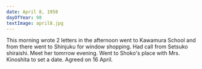 ```yaml
---
date: April 8, 1958
dayOfYear: 98
textImage: april8.jpg
---
```

This morning wrote 2 letters in the afternoon went to Kawamura School and from there went to Shinjuku for window shopping. Had call from Setsuko shiraishi. Meet her tomrrow evening. Went to Shoko's place with Mrs. Kinoshita to set a date. Agreed on 16 April.